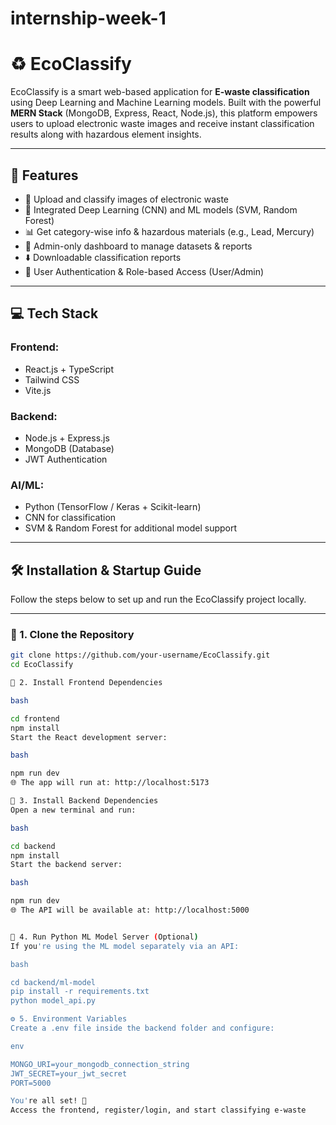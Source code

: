 # internship-week-1

# ♻️ EcoClassify

EcoClassify is a smart web-based application for **E-waste classification** using Deep Learning and Machine Learning models. Built with the powerful **MERN Stack** (MongoDB, Express, React, Node.js), this platform empowers users to upload electronic waste images and receive instant classification results along with hazardous element insights.

---

## 🚀 Features

- 📸 Upload and classify images of electronic waste
- 🧠 Integrated Deep Learning (CNN) and ML models (SVM, Random Forest)
- 📊 Get category-wise info & hazardous materials (e.g., Lead, Mercury)
- 🧾 Admin-only dashboard to manage datasets & reports
- ⬇️ Downloadable classification reports
- 🔐 User Authentication & Role-based Access (User/Admin)

---

## 💻 Tech Stack

### Frontend:
- React.js + TypeScript
- Tailwind CSS
- Vite.js

### Backend:
- Node.js + Express.js
- MongoDB (Database)
- JWT Authentication

### AI/ML:
- Python (TensorFlow / Keras + Scikit-learn)
- CNN for classification
- SVM & Random Forest for additional model support

---

## 🛠️ Installation & Startup Guide

Follow the steps below to set up and run the EcoClassify project locally.

---

### 📁 1. Clone the Repository

```bash
git clone https://github.com/your-username/EcoClassify.git
cd EcoClassify

🔧 2. Install Frontend Dependencies

bash

cd frontend
npm install
Start the React development server:

bash

npm run dev
🌐 The app will run at: http://localhost:5173

🔧 3. Install Backend Dependencies
Open a new terminal and run:

bash

cd backend
npm install
Start the backend server:

bash

npm run dev
🌐 The API will be available at: http://localhost:5000


🤖 4. Run Python ML Model Server (Optional)
If you're using the ML model separately via an API:

bash

cd backend/ml-model
pip install -r requirements.txt
python model_api.py

⚙️ 5. Environment Variables
Create a .env file inside the backend folder and configure:

env

MONGO_URI=your_mongodb_connection_string
JWT_SECRET=your_jwt_secret
PORT=5000

You're all set! 🎉
Access the frontend, register/login, and start classifying e-waste
